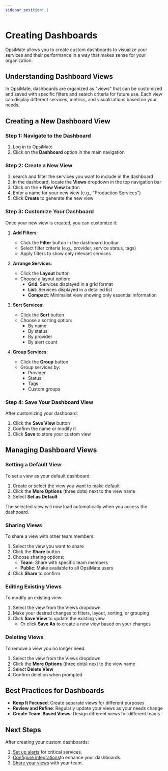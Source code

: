 ```yaml
---
sidebar_position: 1
---
```


# Creating Dashboards

OpsiMate allows you to create custom dashboards to visualize your services and their performance in a way that makes sense for your organization.

## Understanding Dashboard Views

In OpsiMate, dashboards are organized as "views" that can be customized and saved with specific filters and search criteria for future use. Each view can display different services, metrics, and visualizations based on your needs.

## Creating a New Dashboard View

### Step 1: Navigate to the Dashboard

1. Log in to OpsiMate
2. Click on the **Dashboard** option in the main navigation

### Step 2: Create a New View

1. search and filter the services you want to include in the dashboard
2. In the dashboard, locate the **Views** dropdown in the top navigation bar
3. Click on the **+ New View** button
4. Enter a name for your new view (e.g., "Production Services")
5. Click **Create** to generate the new view

<!-- Image placeholder: Creating a new dashboard view -->

### Step 3: Customize Your Dashboard

Once your new view is created, you can customize it:

1. **Add Filters**:
   - Click the **Filter** button in the dashboard toolbar
   - Select filter criteria (e.g., provider, service status, tags)
   - Apply filters to show only relevant services

2. **Arrange Services**:
   - Click the **Layout** button
   - Choose a layout option:
     - **Grid**: Services displayed in a grid format
     - **List**: Services displayed in a detailed list
     - **Compact**: Minimalist view showing only essential information

3. **Sort Services**:
   - Click the **Sort** button
   - Choose a sorting option:
     - By name
     - By status
     - By provider
     - By alert count

4. **Group Services**:
   - Click the **Group** button
   - Group services by:
     - Provider
     - Status
     - Tags
     - Custom groups

<!-- Image placeholder: Dashboard customization options -->

### Step 4: Save Your Dashboard View

After customizing your dashboard:

1. Click the **Save View** button
2. Confirm the name or modify it
3. Click **Save** to store your custom view

## Managing Dashboard Views

### Setting a Default View

To set a view as your default dashboard:

1. Create or select the view you want to make default
2. Click the **More Options** (three dots) next to the view name
3. Select **Set as Default**

The selected view will now load automatically when you access the dashboard.

### Sharing Views

To share a view with other team members:

1. Select the view you want to share
2. Click the **Share** button
3. Choose sharing options:
   - **Team**: Share with specific team members
   - **Public**: Make available to all OpsiMate users
4. Click **Share** to confirm

### Editing Existing Views

To modify an existing view:

1. Select the view from the Views dropdown
2. Make your desired changes to filters, layout, sorting, or grouping
3. Click **Save View** to update the existing view
   - Or click **Save As** to create a new view based on your changes

### Deleting Views

To remove a view you no longer need:

1. Select the view from the Views dropdown
2. Click the **More Options** (three dots) next to the view name
3. Select **Delete View**
4. Confirm deletion when prompted

## Best Practices for Dashboards

- **Keep It Focused**: Create separate views for different purposes
- **Review and Refine**: Regularly update your views as your needs change
- **Create Team-Based Views**: Design different views for different teams


## Next Steps

After creating your custom dashboards:

1. [Set up alerts](../alerts/adding-alerts) for critical services.
2. [Configure integrations](../integrations/overview)to enhance your dashboards.
3. [Share your views](../dashboards/saving-views) with your team.
